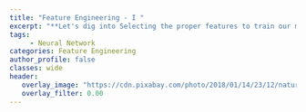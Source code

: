 ```yaml
---
title: "Feature Engineering - I "
excerpt: "**Let's dig into Selecting the proper features to train our models with a little bit of Statistics(Variance-based methods, Correlation-based, ANNOVA test, Chi-square test).**"
tags:
     - Neural Network
categories: Feature Engineering
author_profile: false
classes: wide
header: 
   overlay_image: "https://cdn.pixabay.com/photo/2018/01/14/23/12/nature-3082832_960_720.jpg"
   overlay_filter: 0.00
---
```

